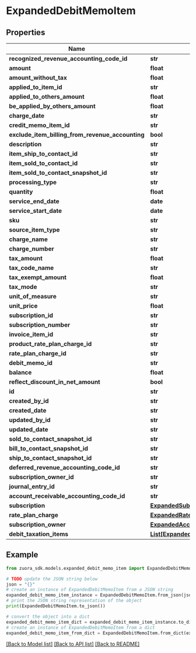 # ExpandedDebitMemoItem


## Properties

Name | Type | Description | Notes
------------ | ------------- | ------------- | -------------
**recognized_revenue_accounting_code_id** | **str** |  | [optional] 
**amount** | **float** |  | [optional] 
**amount_without_tax** | **float** |  | [optional] 
**applied_to_item_id** | **str** |  | [optional] 
**applied_to_others_amount** | **float** |  | [optional] 
**be_applied_by_others_amount** | **float** |  | [optional] 
**charge_date** | **str** |  | [optional] 
**credit_memo_item_id** | **str** |  | [optional] 
**exclude_item_billing_from_revenue_accounting** | **bool** |  | [optional] 
**description** | **str** |  | [optional] 
**item_ship_to_contact_id** | **str** |  | [optional] 
**item_sold_to_contact_id** | **str** |  | [optional] 
**item_sold_to_contact_snapshot_id** | **str** |  | [optional] 
**processing_type** | **str** |  | [optional] 
**quantity** | **float** |  | [optional] 
**service_end_date** | **date** |  | [optional] 
**service_start_date** | **date** |  | [optional] 
**sku** | **str** |  | [optional] 
**source_item_type** | **str** |  | [optional] 
**charge_name** | **str** |  | [optional] 
**charge_number** | **str** |  | [optional] 
**tax_amount** | **float** |  | [optional] 
**tax_code_name** | **str** |  | [optional] 
**tax_exempt_amount** | **float** |  | [optional] 
**tax_mode** | **str** |  | [optional] 
**unit_of_measure** | **str** |  | [optional] 
**unit_price** | **float** |  | [optional] 
**subscription_id** | **str** |  | [optional] 
**subscription_number** | **str** |  | [optional] 
**invoice_item_id** | **str** |  | [optional] 
**product_rate_plan_charge_id** | **str** |  | [optional] 
**rate_plan_charge_id** | **str** |  | [optional] 
**debit_memo_id** | **str** |  | [optional] 
**balance** | **float** |  | [optional] 
**reflect_discount_in_net_amount** | **bool** |  | [optional] 
**id** | **str** |  | [optional] 
**created_by_id** | **str** |  | [optional] 
**created_date** | **str** |  | [optional] 
**updated_by_id** | **str** |  | [optional] 
**updated_date** | **str** |  | [optional] 
**sold_to_contact_snapshot_id** | **str** |  | [optional] 
**bill_to_contact_snapshot_id** | **str** |  | [optional] 
**ship_to_contact_snapshot_id** | **str** |  | [optional] 
**deferred_revenue_accounting_code_id** | **str** |  | [optional] 
**subscription_owner_id** | **str** |  | [optional] 
**journal_entry_id** | **str** |  | [optional] 
**account_receivable_accounting_code_id** | **str** |  | [optional] 
**subscription** | [**ExpandedSubscription**](ExpandedSubscription.md) |  | [optional] 
**rate_plan_charge** | [**ExpandedRatePlanCharge**](ExpandedRatePlanCharge.md) |  | [optional] 
**subscription_owner** | [**ExpandedAccount**](ExpandedAccount.md) |  | [optional] 
**debit_taxation_items** | [**List[ExpandedDebitTaxationItem]**](ExpandedDebitTaxationItem.md) |  | [optional] 

## Example

```python
from zuora_sdk.models.expanded_debit_memo_item import ExpandedDebitMemoItem

# TODO update the JSON string below
json = "{}"
# create an instance of ExpandedDebitMemoItem from a JSON string
expanded_debit_memo_item_instance = ExpandedDebitMemoItem.from_json(json)
# print the JSON string representation of the object
print(ExpandedDebitMemoItem.to_json())

# convert the object into a dict
expanded_debit_memo_item_dict = expanded_debit_memo_item_instance.to_dict()
# create an instance of ExpandedDebitMemoItem from a dict
expanded_debit_memo_item_from_dict = ExpandedDebitMemoItem.from_dict(expanded_debit_memo_item_dict)
```
[[Back to Model list]](../README.md#documentation-for-models) [[Back to API list]](../README.md#documentation-for-api-endpoints) [[Back to README]](../README.md)


